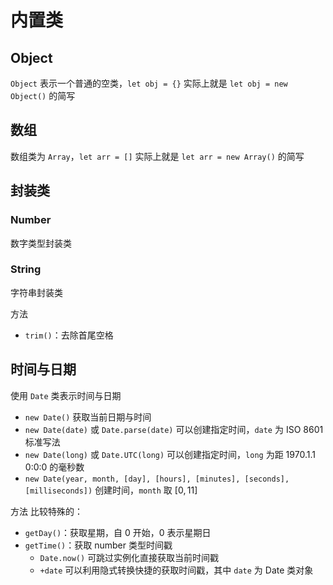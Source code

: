# 内置类

## Object

`Object` 表示一个普通的空类，`let obj = {}` 实际上就是 `let obj = new Object()` 的简写

## 数组

数组类为 `Array`，`let arr = []` 实际上就是 `let arr = new Array()` 的简写

## 封装类

### Number

数字类型封装类

### String

字符串封装类

方法
- `trim()`：去除首尾空格

## 时间与日期

使用 `Date` 类表示时间与日期
- `new Date()` 获取当前日期与时间
- `new Date(date)` 或 `Date.parse(date)` 可以创建指定时间，`date` 为 ISO 8601 标准写法
- `new Date(long)` 或 `Date.UTC(long)` 可以创建指定时间，`long` 为距 1970.1.1 0:0:0 的毫秒数
- `new Date(year, month, [day], [hours], [minutes], [seconds], [milliseconds])` 创建时间，`month` 取 $[0, 11]$

方法
比较特殊的：
- `getDay()`：获取星期，自 0 开始，0 表示星期日
- `getTime()`：获取 number 类型时间戳
	- `Date.now()` 可跳过实例化直接获取当前时间戳
	- `+date` 可以利用隐式转换快捷的获取时间戳，其中 `date` 为 Date 类对象